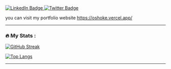 

<div id="badges">
  <a href="https://www.linkedin.com/in/oshoke-oyati?lipi=urn%3Ali%3Apage%3Ad_flagship3_profile_view_base_contact_details%3B%2Bj2Ai186QgemFxoa1gfzrw%3D%3D">
    <img src="https://img.shields.io/badge/LinkedIn-blue?style=for-the-badge&logo=linkedin&logoColor=white" alt="LinkedIn Badge"/>
  </a>

  <a href="https://twitter.com/Airshokes">
    <img src="https://img.shields.io/badge/Twitter-blue?style=for-the-badge&logo=twitter&logoColor=white" alt="Twitter Badge"/>
  </a>
</div>

you can visit my portfolio website https://oshoke.vercel.app/

---

### :fire: My Stats :
[![GitHub Streak](http://github-readme-streak-stats.herokuapp.com?user=shokes&theme=dark&background=000000)](https://git.io/streak-stats)

[![Top Langs](https://github-readme-stats.vercel.app/api/top-langs/?username=shokes&layout=compact&theme=vision-friendly-dark)](https://github.com/anuraghazra/github-readme-stats)


---

<!--
**shokes/shokes** is a ✨ _special_ ✨ repository because its `README.md` (this file) appears on your GitHub profile.


Here are some ideas to get you started:

- 🔭 I’m currently working on ...
- 🌱 I’m currently learning ReactJs...
- 👯 I’m looking to collaborate on ...
- 🤔 I’m looking for help with ...
- 💬 Ask me about ...
- 📫 How to reach me: +2348083594505
- ⚡ Fun fact: ...
-->
